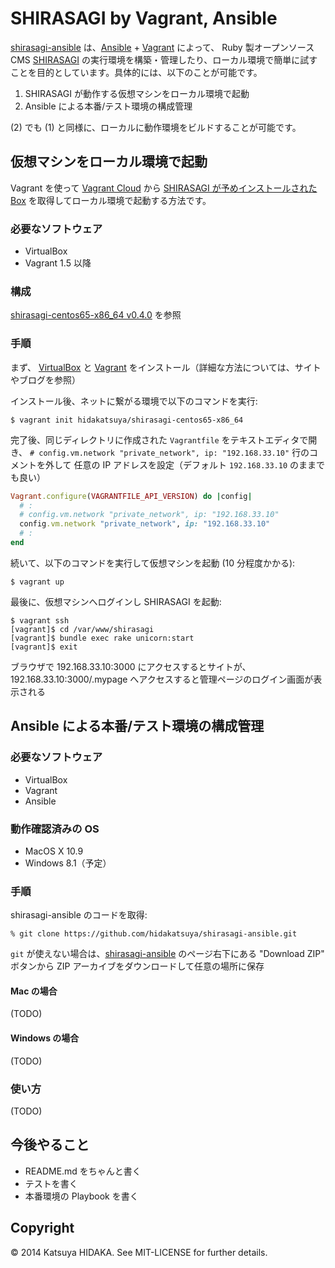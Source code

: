 # SHIRASAGI by Vagrant, Ansible

[shirasagi-ansible](https://github.com/hidakatsuya/shirasagi-ansible) は、[Ansible](http://www.ansible.com/home) + [Vagrant](https://www.vagrantup.com/) によって、 Ruby 製オープンソース CMS [SHIRASAGI](http://www.ss-proj.org/) の実行環境を構築・管理したり、ローカル環境で簡単に試すことを目的としています。具体的には、以下のことが可能です。

  1. SHIRASAGI が動作する仮想マシンをローカル環境で起動
  2. Ansible による本番/テスト環境の構成管理

(2) でも (1) と同様に、ローカルに動作環境をビルドすることが可能です。

## 仮想マシンをローカル環境で起動

Vagrant を使って [Vagrant Cloud](https://vagrantcloud.com/) から [SHIRASAGI が予めインストールされた Box](https://vagrantcloud.com/hidakatsuya/boxes/shirasagi-centos65-x86_64) を取得してローカル環境で起動する方法です。

### 必要なソフトウェア

  * VirtualBox
  * Vagrant 1.5 以降

### 構成

[shirasagi-centos65-x86_64 v0.4.0](https://vagrantcloud.com/hidakatsuya/boxes/shirasagi-centos65-x86_64/versions/1) を参照

### 手順

まず、 [VirtualBox](https://www.virtualbox.org/) と [Vagrant](https://www.vagrantup.com/) をインストール（詳細な方法については、サイトやブログを参照）

インストール後、ネットに繋がる環境で以下のコマンドを実行:

    $ vagrant init hidakatsuya/shirasagi-centos65-x86_64

完了後、同じディレクトリに作成された `Vagrantfile` をテキストエディタで開き、
`# config.vm.network "private_network", ip: "192.168.33.10"` 行のコメントを外して
任意の IP アドレスを設定（デフォルト `192.168.33.10` のままでも良い）

``` ruby
Vagrant.configure(VAGRANTFILE_API_VERSION) do |config|
  # :
  # config.vm.network "private_network", ip: "192.168.33.10"
  config.vm.network "private_network", ip: "192.168.33.10"
  # :
end
```

続いて、以下のコマンドを実行して仮想マシンを起動 (10 分程度かかる):

    $ vagrant up

最後に、仮想マシンへログインし SHIRASAGI を起動:

    $ vagrant ssh
    [vagrant]$ cd /var/www/shirasagi
    [vagrant]$ bundle exec rake unicorn:start
    [vagrant]$ exit

ブラウザで 192.168.33.10:3000 にアクセスするとサイトが、192.168.33.10:3000/.mypage へアクセスすると管理ページのログイン画面が表示される


## Ansible による本番/テスト環境の構成管理

### 必要なソフトウェア

  * VirtualBox
  * Vagrant
  * Ansible

### 動作確認済みの OS

  * MacOS X 10.9
  * Windows 8.1（予定）

### 手順

shirasagi-ansible のコードを取得:

    % git clone https://github.com/hidakatsuya/shirasagi-ansible.git

`git` が使えない場合は、[shirasagi-ansible](https://github.com/hidakatsuya/shirasagi-ansible) のページ右下にある "Download ZIP" ボタンから ZIP アーカイブをダウンロードして任意の場所に保存

#### Mac の場合

(TODO)

#### Windows の場合

(TODO)

### 使い方

(TODO)

## 今後やること

  * README.md をちゃんと書く
  * テストを書く
  * 本番環境の Playbook を書く

## Copyright

&copy; 2014 Katsuya HIDAKA. See MIT-LICENSE for further details.
